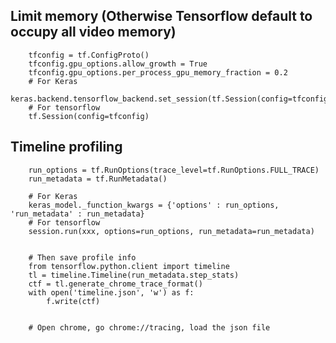 ## Limit memory (Otherwise Tensorflow default to occupy all video memory)

        tfconfig = tf.ConfigProto()
        tfconfig.gpu_options.allow_growth = True
        tfconfig.gpu_options.per_process_gpu_memory_fraction = 0.2
        # For Keras
        keras.backend.tensorflow_backend.set_session(tf.Session(config=tfconfig))
        # For tensorflow
        tf.Session(config=tfconfig)
        
## Timeline profiling

        run_options = tf.RunOptions(trace_level=tf.RunOptions.FULL_TRACE)
        run_metadata = tf.RunMetadata()

        # For Keras
        keras_model._function_kwargs = {'options' : run_options, 'run_metadata' : run_metadata}
        # For tensorflow
        session.run(xxx, options=run_options, run_metadata=run_metadata)
        

        # Then save profile info
        from tensorflow.python.client import timeline
        tl = timeline.Timeline(run_metadata.step_stats)
        ctf = tl.generate_chrome_trace_format()
        with open('timeline.json', 'w') as f:
            f.write(ctf)


        # Open chrome, go chrome://tracing, load the json file
